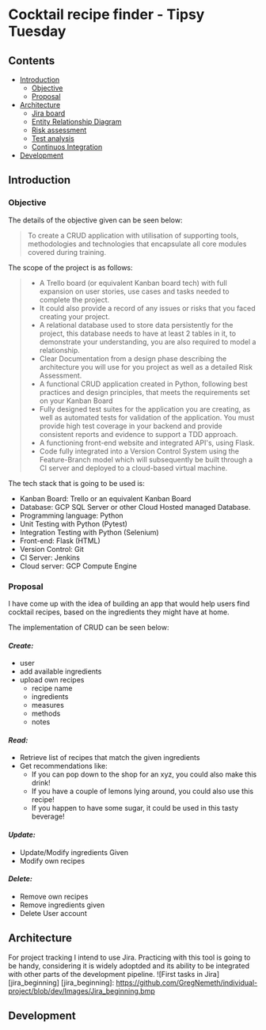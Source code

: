 # Cocktail recipe finder - Tipsy Tuesday

## **Contents**

 * [Introduction](#introduction)
   * [Objective](#objective)
   * [Proposal](#proposal)
 * [Architecture](#architecture)
   * [Jira board](#jira-board)
   * [Entity Relationship Diagram](#entity-relationship-diagram)
   * [Risk assessment](#risk-assessment)
   * [Test analysis](#test-analysis)
   * [Continuos Integration](#continous-integration)
 * [Development](#development)

## **Introduction**

### Objective

The details of the objective given can be seen below:
>To create a CRUD application with utilisation of supporting tools,
>methodologies and technologies that encapsulate all core modules
>covered during training.

The scope of the project is as follows:
>* A Trello board (or equivalent Kanban board tech) with full expansion
>on user stories, use cases and tasks needed to complete the project.  
>* It could also provide a record of any issues or risks that you faced
>creating your project.  
>* A relational database used to store data persistently for the
>project, this database needs to have at least 2 tables in it, to
>demonstrate your understanding, you are also required to model a
>relationship.  
>* Clear Documentation from a design phase describing the architecture
>you will use for you project as well as a detailed Risk Assessment.  
>* A functional CRUD application created in Python, following best
>practices and design principles, that meets the requirements set on
>your Kanban Board  
>* Fully designed test suites for the application you are creating, as
>well as automated tests for validation of the application.  You must
>provide high test coverage in your backend and provide consistent
>reports and evidence to support a TDD approach.  
>* A functioning front-end website and integrated API's, using Flask.  
>* Code fully integrated into a Version Control System using the
>Feature-Branch model which will subsequently be built through a CI
>server and deployed to a cloud-based virtual machine.

The tech stack that is going to be used is:
* Kanban Board: Trello or an equivalent Kanban Board
* Database: GCP SQL Server or other Cloud Hosted managed Database.
* Programming language: Python
* Unit Testing with Python (Pytest)
* Integration Testing with Python (Selenium)
* Front-end: Flask (HTML)
* Version Control: Git
* CI Server: Jenkins
* Cloud server: GCP Compute Engine


### Proposal

I have come up with the idea of building an app that would help users find cocktail recipes, based on the ingredients they might have at home.

The implementation of CRUD can be seen below:

#### _Create:_
* user
* add available ingredients
* upload own recipes
  * recipe name
  * ingredients
  * measures
  * methods
  * notes
#### _Read:_
* Retrieve list of recipes that match the given ingredients
* Get recommendations like:
  * If you can pop down to the shop for an xyz, you could also make this drink!
  * If you have a couple of lemons lying around, you could also use this recipe!
  * If you happen to have some sugar, it could be used in this tasty beverage!
#### _Update:_
* Update/Modify ingredients Given
* Modify own recipes

#### _Delete:_
* Remove own recipes
* Remove ingredients given
* Delete User account

## **Architecture**

For project tracking I intend to use Jira. Practicing with this tool is going to be handy,  considering it is widely adoptded and its ability to be integrated with other parts of the development pipeline.
![First tasks in Jira][jira_beginning]
[jira_beginning]: https://github.com/GregNemeth/individual-project/blob/dev/Images/Jira_beginning.bmp 


## **Development**

